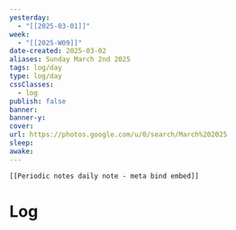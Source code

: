 ```yaml
---
yesterday: 
  - "[[2025-03-01]]"
week: 
  - "[[2025-W09]]" 
date-created: 2025-03-02
aliases: Sunday March 2nd 2025
tags: log/day
type: log/day
cssClasses:
  - log
publish: false
banner: 
banner-y: 
cover: 
url: https://photos.google.com/u/0/search/March%202025
sleep: 
awake:
---
```


```meta-bind-embed
[[Periodic notes daily note - meta bind embed]]
```

# Log
